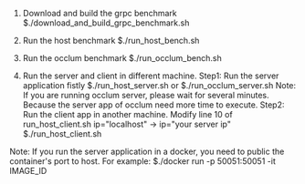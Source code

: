 1. Download and build the grpc benchmark
$./download_and_build_grpc_benchmark.sh

2. Run the host benchmark
$./run_host_bench.sh

3. Run the occlum benchmark
$./run_occlum_bench.sh

4. Run the server and client in different machine. 
   Step1: Run the server application fistly
	$./run_host_server.sh
	or
	$./run_occlum_server.sh
	Note: If you are running occlum server, please wait for several minutes.
	Because the server app of occlum need more time to execute.
   Step2: Run the client app in another machine.
	Modify line 10 of run_host_client.sh ip="localhost" -> ip="your server ip"
	$./run_host_client.sh

Note: If you run the server application in a docker, you need to public the container's port to host.
For example:
$./docker run -p 50051:50051 -it IMAGE_ID

